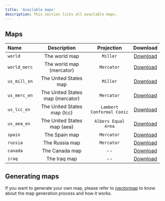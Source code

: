 ```yaml
---
title: 'Available maps'
description: This section lists all available maps.
---
```


## Maps

| Name | Description | Projection | Download |
| :------- | :-----------: | :-----------: | :--------: |
| `world` | The world map | `Miller` | [Download](https://raw.githubusercontent.com/themustafaomar/jsvectormap/master/dist/maps/world.js) |
| `world_merc` | The world map (mercator) | `Mercator` | [Download](https://raw.githubusercontent.com/themustafaomar/jsvectormap/master/dist/maps/world-merc.js) |
| `us_mill_en` | The United States map | `Miller` | [Download](https://raw.githubusercontent.com/themustafaomar/jsvectormap/master/dist/maps/us-mill-en.js) |
| `us_merc_en` | The United States map (mercator) | `Mercator` | [Download](https://raw.githubusercontent.com/themustafaomar/jsvectormap/master/dist/maps/us-merc-en.js) |
| `us_lcc_en` | The United States map (lcc) | `Lambert Conformal Conic` | [Download](https://raw.githubusercontent.com/themustafaomar/jsvectormap/master/dist/maps/us-lcc-en.js) |
| `us_aea_en` | The United States map (aea) | `Albers Equal Area` | [Download](https://raw.githubusercontent.com/themustafaomar/jsvectormap/master/dist/maps/us-aea-en.js) |
| `spain` | The Spain map | `Mercator` | [Download](https://raw.githubusercontent.com/themustafaomar/jsvectormap/master/dist/maps/spain.js) |
| `russia` | The Russia map | `Mercator` | [Download](https://raw.githubusercontent.com/themustafaomar/jsvectormap/master/dist/maps/russia.js) |
| `canada` | The Canada map | -- | [Download](https://raw.githubusercontent.com/themustafaomar/jsvectormap/master/dist/maps/canada.js) |
| `iraq` | The Iraq map | -- | [Download](https://raw.githubusercontent.com/themustafaomar/jsvectormap/master/dist/maps/iraq.js) |

## Generating maps

If you want to generate your own map, please refer to [jvectormap](https://github.com/bjornd/jvectormap) to know about the map generation process and how it works.